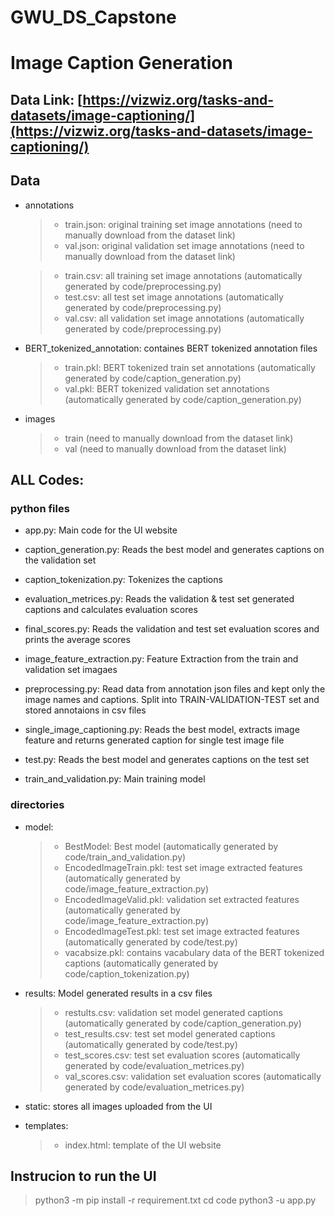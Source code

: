# GWU_DS_Capstone
# Image Caption Generation

## Data Link: [https://vizwiz.org/tasks-and-datasets/image-captioning/](https://vizwiz.org/tasks-and-datasets/image-captioning/)

## Data

- annotations
  > - train.json: original training set image annotations (need to manually download from the dataset link)
  > - val.json: original validation set image annotations (need to manually download from the dataset link)
  
  > - train.csv: all training set image annotations (automatically generated by code/preprocessing.py)
  > - test.csv: all test set image annotations (automatically generated by code/preprocessing.py)
  > - val.csv: all validation set image annotations (automatically generated by code/preprocessing.py)

- BERT_tokenized_annotation: containes BERT tokenized annotation files
  > - train.pkl: BERT tokenized train set annotations (automatically generated by code/caption_generation.py)
  > - val.pkl: BERT tokenized validation set annotations (automatically generated by code/caption_generation.py)

- images 
  > - train (need to manually download from the dataset link)
  > - val (need to manually download from the dataset link)

## ALL Codes:

### python files
- app.py: Main code for the UI website 
 
- caption_generation.py: Reads the best model and generates captions on the validation set

- caption_tokenization.py: Tokenizes the captions 

- evaluation_metrices.py: Reads the validation & test set generated captions and calculates evaluation scores

- final_scores.py: Reads the validation and test set evaluation scores and prints the average scores

- image_feature_extraction.py: Feature Extraction from the train and validation set imagaes

- preprocessing.py: Read data from annotation json files and kept only the image names and captions. Split into TRAIN-VALIDATION-TEST set and stored annotaions in csv files

- single_image_captioning.py: Reads the best model, extracts image feature and returns generated caption for single test image file

- test.py: Reads the best model and generates captions on the test set

- train_and_validation.py: Main training model

### directories

- model: 
  > - BestModel: Best model (automatically generated by code/train_and_validation.py)
  > - EncodedImageTrain.pkl: test set image extracted features (automatically generated by code/image_feature_extraction.py)
  > - EncodedImageValid.pkl: validation set extracted features (automatically generated by code/image_feature_extraction.py)
  > - EncodedImageTest.pkl: test set image extracted features (automatically generated by code/test.py)
  > - vacabsize.pkl: contains vacabulary data of the BERT tokenized captions (automatically generated by code/caption_tokenization.py)
  
- results: Model generated results in a csv files
  > - restults.csv: validation set model generated captions (automatically generated by code/caption_generation.py)
  > - test_results.csv: test set model generated captions (automatically generated by code/test.py)
  > - test_scores.csv: test set evaluation scores (automatically generated by code/evaluation_metrices.py)
  > - val_scores.csv: validation set evaluation scores (automatically generated by code/evaluation_metrices.py)

- static: stores all images uploaded from the UI

- templates:
  > - index.html: template of the UI website


## Instrucion to run the UI

> python3 -m pip install -r requirement.txt
> cd code
> python3 -u app.py
